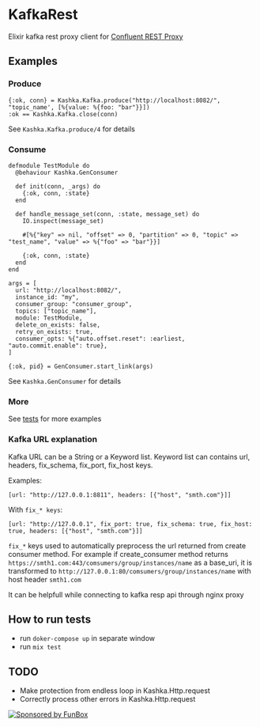 # KafkaRest

Elixir kafka rest proxy client for [Confluent REST Proxy](https://docs.confluent.io/current/kafka-rest/index.html)

## Examples

### Produce
```
{:ok, conn} = Kashka.Kafka.produce("http://localhost:8082/", "topic_name', [%{value: %{foo: "bar"}}])
:ok == Kashka.Kafka.close(conn)
```
See `Kashka.Kafka.produce/4` for details

### Consume

```
defmodule TestModule do
  @behaviour Kashka.GenConsumer

  def init(conn, _args) do
    {:ok, conn, :state}
  end

  def handle_message_set(conn, :state, message_set) do
    IO.inspect(message_set)

    #[%{"key" => nil, "offset" => 0, "partition" => 0, "topic" => "test_name", "value" => %{"foo" => "bar"}}]

    {:ok, conn, :state}
  end
end

args = [
  url: "http://localhost:8082/",
  instance_id: "my",
  consumer_group: "consumer_group",
  topics: ["topic_name"],
  module: TestModule,
  delete_on_exists: false,
  retry_on_exists: true,
  consumer_opts: %{"auto.offset.reset": :earliest, "auto.commit.enable": true},
]

{:ok, pid} = GenConsumer.start_link(args)
```
See `Kashka.GenConsumer` for details

### More

See [tests](https://github.com/funbox/kashka/blob/master/test/kashka/gen_consumer_test.exs) for more examples

### Kafka URL explanation

Kafka URL can be a String or a Keyword list. Keyword list can contains url, headers, fix_schema, fix_port, fix_host keys.

Examples:

```
[url: "http://127.0.0.1:8811", headers: [{"host", "smth.com"}]]

```

With `fix_* keys`:
```
[url: "http://127.0.0.1", fix_port: true, fix_schema: true, fix_host: true, headers: [{"host", "smth.com"}]]
```

`fix_*` keys used to automatically preprocess the url returned from create consumer method. For example if create_consumer method returns 
`https://smth1.com:443/comsumers/group/instances/name` as a base_uri, it is transformed to `http://127.0.0.1:80/comsumers/group/instances/name` with host header `smth1.com`

It can be helpfull while connecting to kafka resp api through nginx proxy

## How to run tests

* run `doker-compose up` in separate window
* run `mix test`

## TODO

* Make protection from endless loop in Kashka.Http.request
* Correctly process other errors in Kashka.Http.request

[![Sponsored by FunBox](https://funbox.ru/badges/sponsored_by_funbox_compact.svg)](https://funbox.ru)
